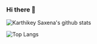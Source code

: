 ### Hi there 👋

![Karthikey Saxena's github stats](https://github-readme-stats.vercel.app/api?username=karthikeysaxena2507&show_icons=true&hide=issues,prs&theme=radical)

![Top Langs](https://github-readme-stats.vercel.app/api/top-langs/?username=karthikeysaxena2507&hide=html,css&theme=radical)

<!--
Here are some ideas to get you started:

- 🔭 I’m currently working on ...
- 🌱 I’m currently learning ...
- 👯 I’m looking to collaborate on ...
- 🤔 I’m looking for help with ...
- 💬 Ask me about ...
- 📫 How to reach me: ...
- 😄 Pronouns: ...
- ⚡ Fun fact: ...
-->

